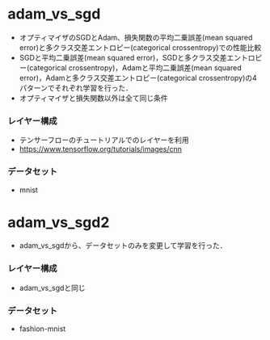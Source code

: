 # adam_vs_sgd

- オプティマイザのSGDとAdam、損失関数の平均二乗誤差(mean squared error)と多クラス交差エントロピー(categorical crossentropy)での性能比較
- SGDと平均二乗誤差(mean squared error)，SGDと多クラス交差エントロピー(categorical crossentropy)，Adamと平均二乗誤差(mean squared error)，Adamと多クラス交差エントロピー(categorical crossentropy)の4パターンでそれぞれ学習を行った．
- オプティマイザと損失関数以外は全て同じ条件

### レイヤー構成
- テンサーフローのチュートリアルでのレイヤーを利用
- https://www.tensorflow.org/tutorials/images/cnn

### データセット
- mnist

# adam_vs_sgd2
- adam_vs_sgdから、データセットのみを変更して学習を行った．

### レイヤー構成
- adam_vs_sgdと同じ

### データセット
- fashion-mnist
